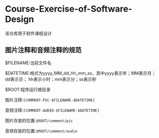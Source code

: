 # Course-Exercise-of-Software-Design
该仓库用于软件课程设计

## 图片注释和音频注释的规范

$FILENAME:当前文件名

$DATETIME:格式为yyyy_MM_dd_hh_mm_ss，其中yyyy表示年；MM表示月；dd表示日； hh表示小时；mm表示分；ss表示秒

$ROOT:程序运行根目录

图片注释:`[COMMENT-PIC-$FILENAME-$DATETIME]`

音频注释:`[COMMENT-AUDIO-$FILENAME-$DATETIME]`

图片存放的位置:`$ROOT/comment/pic`

音频存放的位置:`$ROOT/comment/audio`

